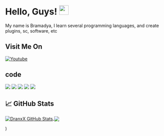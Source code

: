 <!-- More info, tips and tricks for making GitHub Profile README can be found in my article at https://towardsdatascience.com/build-a-stunning-readme-for-your-github-profile-9b80434fe5d7 -->
# Hello, Guys! <img src="https://raw.githubusercontent.com/MartinHeinz/MartinHeinz/master/wave.gif" width="30px">

My name is Bramadya, I learn several programming languages, and create plugins, sc, software, etc

## Visit Me On

[![Youtube](https://img.shields.io/badge/Youtube-FF0014?style=for-the-badge&logo=youtube&logoColor=white)](https://youtube.com/TheDranxX)

## code
![](https://img.shields.io/badge/code-C-informational?style=flat&logo=c&logoColor=white&color=2bbc8a)
![](https://img.shields.io/badge/Code-Python-informational?style=flat&logo=python&logoColor=white&color=2bbc8a)
![](https://img.shields.io/badge/Code-JavaScript-informational?style=flat&logo=javascript&logoColor=white&color=2bbc8a)
![](https://img.shields.io/badge/Code-php-informational?style=flat&logo=php&logoColor=white&color=2bbc8a)
![](https://img.shields.io/badge/code-html-informational?style=flat&logo=html&logoColor=white&color=2bbc8a)

## &#x1f4c8; GitHub Stats


<!-- Resources -->
<!-- Icons: https://simpleicons.org/ -->
<!-- GitHub Stats: https://github.com/anuraghazra/github-readme-stats -->
<!-- Emojis: https://emojipedia.org/emoji/ -->
<!-- HTML Emojis: https://www.fileformat.info/index.htm -->
<!-- Shields: https://shields.io/ -->
<a href="https://github.com/DranxX">

  <img align="center" src="https://github-readme-stats.vercel.app/api?username=BramadyaFKS&count_private=true&show_icons=true&hide_border=false&custom_title=BramadyaFKS%20Github%20Stats&include_all_commits=true&hide=issues&theme=tokyonight" alt="DranxX GitHub Stats" />

</a>

<a href="https://github.com/DranxX">

  <img align="center" src="https://github-readme-stats.vercel.app/api/top-langs/?username=BramadyaFKS&layout=compact&hide_border=true&theme=tokyonight" />

</a>)
